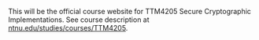 This will be the official course website for TTM4205 Secure Cryptographic Implementations. See course description at [ntnu.edu/studies/courses/TTM4205](https://www.ntnu.edu/studies/courses/TTM4205).
